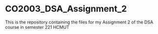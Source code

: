 # CO2003_DSA_Assignment_2
This is the repository containing the files for my Assignment 2 of the DSA course in semester 221 HCMUT
